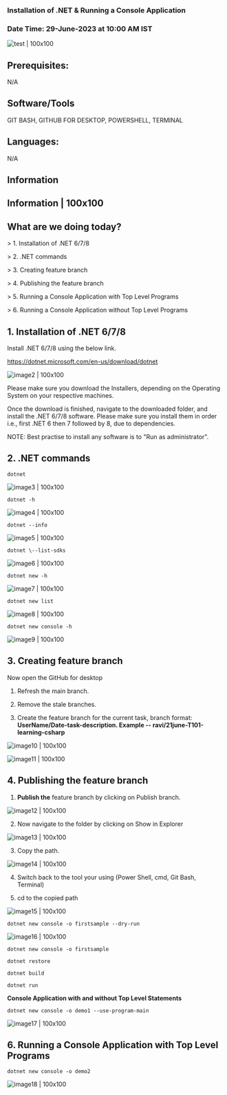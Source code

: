 ### Installation of .NET & Running a Console Application 

### Date Time: 29-June-2023 at 10:00 AM IST

![test | 100x100](./media/Ravi_Demo.PNG)

## Prerequisites:

N/A

## Software/Tools

GIT BASH, GITHUB FOR DESKTOP, POWERSHELL, TERMINAL

## Languages:

N/A

## Information

## Information \| 100x100

## What are we doing today?

\> 1. Installation of .NET 6/7/8

\> 2. .NET commands

\> 3. Creating feature branch

\> 4. Publishing the feature branch

\> 5. Running a Console Application with Top Level Programs

\> 6. Running a Console Application without Top Level Programs

## 1. Installation of .NET 6/7/8

Install .NET 6/7/8 using the below link.

<https://dotnet.microsoft.com/en-us/download/dotnet>

 ![image2 | 100x100](./media/image2.PNG)

Please make sure you download the Installers, depending on the Operating
System on your respective machines.

Once the download is finished, navigate to the downloaded folder, and
install the .NET 6/7/8 software. Please make sure you install them in
order i.e., first .NET 6 then 7 followed by 8, due to dependencies.

NOTE: Best practise to install any software is to "Run as
administrator".

## 2. .NET commands

 ```
dotnet
```
![image3 | 100x100](./media/image3.PNG)
```
dotnet -h
```
![image4 | 100x100](./media/image4.PNG)
```
dotnet --info
```
![image5 | 100x100](./media/image5.PNG)

```
dotnet \--list-sdks
```

![image6 | 100x100](./media/image6.PNG)

```
dotnet new -h
```

![image7 | 100x100](./media/image7.PNG)

```
dotnet new list
```

![image8 | 100x100](./media/image8.PNG)

```
dotnet new console -h
```

![image9 | 100x100](./media/image9.PNG)

## 3. Creating feature branch

Now open the GitHub for desktop

1.  Refresh the main branch.

2.  Remove the stale branches.

3.  Create the feature branch for the current task, branch format:
    **UserName/Date-task-description. Example --
    ravi/21june-T101-learning-csharp**

![image10 | 100x100](./media/image10.PNG)

![image11 | 100x100](./media/image11.PNG)

## 4. Publishing the feature branch

1.  **Publish the** feature branch by clicking on Publish branch.

![image12 | 100x100](./media/image12.PNG)

2.  Now navigate to the folder by clicking on Show in Explorer

![image13 | 100x100](./media/image13.PNG)

3.  Copy the path.

![image14 | 100x100](./media/image14.PNG)

4.  Switch back to the tool your using (Power Shell, cmd, Git Bash,
    Terminal)

5.  cd to the copied path

![image15 | 100x100](./media/image15.PNG)

```
dotnet new console -o firstsample --dry-run
```

![image16 | 100x100](./media/image16.PNG)

```
dotnet new console -o firstsample
```

```
dotnet restore
```

```
dotnet build
```

```
dotnet run
```

**Console Application with and without Top Level Statements**

 ```
 dotnet new console -o demo1 --use-program-main
```

![image17 | 100x100](./media/image17.PNG)

## 6. Running a Console Application with Top Level Programs

```
dotnet new console -o demo2
```

![image18 | 100x100](./media/image18.PNG)
